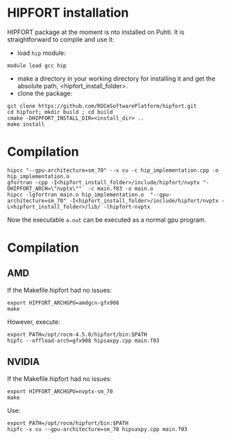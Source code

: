 # HIPFORT installation
HIPFORT package at the moment is nto installed on Puhti. It is straightforward to compile and use it:
- load `hip` module:
```
module load gcc hip
```

- make a directory in your working directory for installing it and get the absolute path, <hipfort_install_folder>.
- clone the package:
```
git clone https://github.com/ROCmSoftwarePlatform/hipfort.git
cd hipfort; mkdir build ; cd build
cmake -DHIPFORT_INSTALL_DIR=<install_dir> ..
make install
```
# Compilation
```
hipcc "--gpu-architecture=sm_70" --x cu -c hip_implementation.cpp -o hip_implementation.o
gfortran -cpp -I<hipfort_install_folder>/include/hipfort/nvptx "-DHIPFORT_ARCH=\"nvptx\""  -c main.f03 -o main.o 
hipcc -lgfortran main.o hip_implementation.o  "--gpu-architecture=sm_70" -I<hipfort_install_folder>/include/hipfort/nvptx -L<hipfort_install_folder>/lib/ -lhipfort-nvptx
```
Now the executable `a.out` can be executed as a normal gpu program. 


# Compilation

## AMD

If the Makefile.hipfort had no issues:

```
export HIPFORT_ARCHGPU=amdgcn-gfx908
make
```

However, execute:

```
export PATH=/opt/rocm-4.5.0/hipfort/bin:$PATH
hipfc --offload-arch=gfx908 hipsaxpy.cpp main.f03
```


## NVIDIA

If the Makefile.hipfort had no issues:

```
export HIPFORT_ARCHGPU=nvptx-sm_70
make
```

Use:

```
export PATH=/opt/rocm/hipfort/bin:$PATH
hipfc -x cu --gpu-architecture=sm_70 hipsaxpy.cpp main.f03
```
